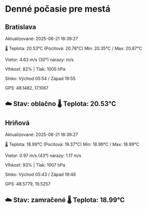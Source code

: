 ﻿# Denné počasie pre mestá

## Bratislava
Aktualizované: 2025-08-21 18:39:27

🌡️ Teplota: 20.53°C 
(Pocitová: 20.78°C)
Min: 20.35°C / Max: 20.87°C

Vietor: 4.63 m/s    (30°) 
nárazy:  m/s

Vlhkosť: 82% | Tlak: 1005 hPa

Slnko: Východ 05:54 / Západ 19:55

GPS: 48.1482, 17.1067

☁️ Stav: oblačno        🌡️ Teplota: 20.53°C
---

## Hriňová
Aktualizované: 2025-08-21 18:39:27

🌡️ Teplota: 18.99°C 
(Pocitová: 19.37°C)
Min: 18.99°C / Max: 18.99°C

Vietor: 0.97 m/s (43°)
nárazy: 1.17 m/s

Vlhkosť: 93% | Tlak: 1007 hPa

Slnko: Východ 05:43 / Západ 19:46

GPS: 48.5779, 19.5257

☁️ Stav: zamračené        🌡️ Teplota: 18.99°C
---
